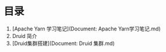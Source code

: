 # 目录
1. [Apache Yarn 学习笔记](Document: Apache Yarn学习笔记.md)
2. Druid 简介
  3. [Druid集群搭建](Document: Druid 集群.md)